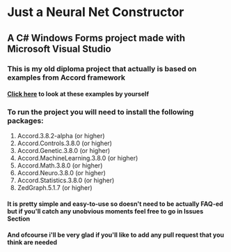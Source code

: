 # Just a Neural Net Constructor

## A C# Windows Forms project made with Microsoft Visual Studio

### This is my old diploma project that actually is based on examples from Accord framework


#### [Click here](http://accord-framework.net/samples#) to look at these examples by yourself


### To run the project you will need to install the following packages:

1. Accord.3.8.2-alpha (or higher)
2. Accord.Controls.3.8.0 (or higher)
3. Accord.Genetic.3.8.0 (or higher)
4. Accord.MachineLearning.3.8.0 (or higher)
5. Accord.Math.3.8.0 (or higher)
6. Accord.Neuro.3.8.0 (or higher)
7. Accord.Statistics.3.8.0 (or higher)
8. ZedGraph.5.1.7 (or higher)

#### It is pretty simple and easy-to-use so doesn't need to be actually FAQ-ed but if you'll catch any unobvious moments feel free to go in Issues Section 
#### And ofcourse i'll be very glad if you'll like to add any pull request that you think are needed